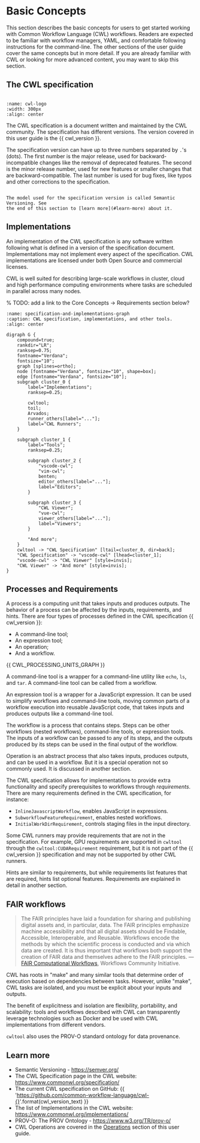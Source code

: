 # Basic Concepts

This section describes the basic concepts for users to get started working with
Common Workflow Language (CWL) workflows. Readers are expected to be familiar
with workflow managers, YAML, and comfortable following instructions for the
command-line. The other sections of the user guide cover the same concepts but
in more detail. If you are already familiar with CWL or looking for more advanced
content, you may want to skip this section.

## The CWL specification

```{include} /_includes/what-is-cwl.md
```

```{image} /_static/images/logos/cwl/CWL-Logo-HD-cropped2.png
:name: cwl-logo
:width: 300px
:align: center
```

The CWL specification is a document written and maintained by the CWL community.
The specification has different versions. The version covered in this user guide
is the {{ cwl_version }}.

The specification version can have up to three numbers separated by `.`'s (dots).
The first number is the major release, used for backward-incompatible changes like
the removal of deprecated features. The second is the minor release number,
used for new features or smaller changes that are backward-compatible. The last number
is used for bug fixes, like typos and other corrections to the specification.

```{note}

The model used for the specification version is called Semantic Versioning. See
the end of this section to [learn more](#learn-more) about it.
```

## Implementations

An implementation of the CWL specification is any software written following
what is defined in a version of the specification document. Implementations may
not implement every aspect of the specification. CWL implementations are
licensed under both Open Source and commercial licenses.

CWL is well suited for describing large-scale workflows in cluster,
cloud and high performance computing environments where tasks are scheduled
in parallel across many nodes.

% TODO: add a link to the Core Concepts -> Requirements section below?

```{graphviz}
:name: specification-and-implementations-graph
:caption: CWL specification, implementations, and other tools.
:align: center

digraph G {
    compound=true;
    rankdir="LR";
    ranksep=0.75;
    fontname="Verdana";
    fontsize="10";
    graph [splines=ortho];
    node [fontname="Verdana", fontsize="10", shape=box];
    edge [fontname="Verdana", fontsize="10"];
    subgraph cluster_0 {
        label="Implementations";
        ranksep=0.25;

        cwltool;
        toil;
        Arvados;
        runner_others[label="..."];
        label="CWL Runners";
    }

    subgraph cluster_1 {
        label="Tools";
        ranksep=0.25;

        subgraph cluster_2 {
            "vscode-cwl";
            "vim-cwl";
            benten;
            editor_others[label="..."];
            label="Editors";
        }

        subgraph cluster_3 {
            "CWL Viewer";
            "vue-cwl";
            viewer_others[label="..."];
            label="Viewers";
        }

        "And more";
    }
    cwltool -> "CWL Specification" [ltail=cluster_0, dir=back];
    "CWL Specification" -> "vscode-cwl" [lhead=cluster_1];
    "vscode-cwl" -> "CWL Viewer" [style=invis];
    "CWL Viewer" -> "And more" [style=invis];
}

```

## Processes and Requirements

A process is a computing unit that takes inputs and produces outputs. The
behavior of a process can be affected by the inputs, requirements, and hints.
There are four types of processes defined in the CWL specification
{{ cwl_version }}:

- A command-line tool;
- An expression tool;
- An operation;
- And a workflow.

{{ CWL_PROCESSING_UNITS_GRAPH }}

A command-line tool is a wrapper for a command-line utility like `echo`,
`ls`, and `tar`. A command-line tool can be called from a workflow.

An expression tool is a wrapper for a JavaScript expression. It can
be used to simplify workflows and command-line tools, moving common
parts of a workflow execution into reusable JavaScript code, that
takes inputs and produces outputs like a command-line tool.

The workflow is a process that contains steps. Steps can be other
workflows (nested workflows), command-line tools, or expression tools.
The inputs of a workflow can be passed to any of its steps, and
the outputs produced by its steps can be used in the final output
of the workflow.

Operation is an abstract process that also takes inputs, produces
outputs, and can be used in a workflow. But it is a special operation
not so commonly used. It is discussed in another section.

The CWL specification allows for implementations to provide extra
functionality and specify prerequisites to workflows through *requirements*.
There are many requirements defined in the CWL specification, for instance:

- `InlineJavascriptWorkflow`, enables JavaScript in expressions.
- `SubworkflowFeatureRequirement`, enables nested workflows.
- `InitialWorkDirRequirement`, controls staging files in the input directory.

Some CWL runners may provide requirements that are not in the specification.
For example, GPU requirements are supported in `cwltool` through the
`cwltool:CUDARequirement` requirement, but it is not part of the
{{ cwl_version }} specification and may not be supported by other CWL
runners.

Hints are similar to requirements, but while requirements list features
that are required, hints list optional features. Requirements are explained
in detail in another section.

## FAIR workflows

> The FAIR principles have laid a foundation for sharing and publishing
> digital assets and, in particular, data. The FAIR principles emphasize
> machine accessibility and that all digital assets should be Findable,
> Accessible, Interoperable, and Reusable. Workflows encode the methods
> by which the scientific process is conducted and via which data are
> created. It is thus important that workflows both support the creation
> of FAIR data and themselves adhere to the FAIR principles.
> — [FAIR Computational Workflows](https://workflows.community/groups/fair/),
> Workflows Community Initiative.

CWL has roots in "make" and many similar tools that determine order of
execution based on dependencies between tasks. However, unlike "make", CWL
tasks are isolated, and you must be explicit about your inputs and outputs.

The benefit of explicitness and isolation are flexibility, portability, and
scalability: tools and workflows described with CWL can transparently leverage
technologies such as Docker and be used with CWL implementations from different
vendors.

`cwltool` also uses the PROV-O standard ontology for data provenance.

## Learn more

- Semantic Versioning - <https://semver.org/>
- The CWL Specification page in the CWL website: <https://www.commonwl.org/specification/>
- The current CWL specification on GitHub: {{ '<https://github.com/common-workflow-language/cwl-{}>'.format(cwl_version_text) }}
- The list of Implementations in the CWL website: <https://www.commonwl.org/implementations/>
- PROV-O: The PROV Ontology - <https://www.w3.org/TR/prov-o/>
- CWL Operations are covered in the [Operations](../topics/operations.md) section of this user guide.
